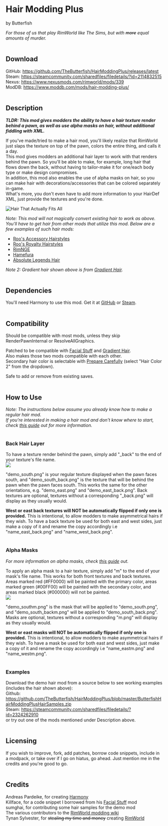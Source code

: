 # Hair Modding Plus
by Butterfish

*For those of us that play RimWorld like The Sims, but with ~~more~~ equal amounts of murder.*
<br><br>

## Download
GitHub: https://github.com/TheButterfish/HairModdingPlus/releases/latest<br>
Steam: https://steamcommunity.com/sharedfiles/filedetails/?id=2114832515<br>
Nexus: https://www.nexusmods.com/rimworld/mods/339<br>
ModDB: https://www.moddb.com/mods/hair-modding-plus/
<br><br>

## Description
_**TLDR: This mod gives modders the ability to have a hair texture render behind a pawn, as well as use alpha masks on hair, without additional fiddling with XML.**_

If you've made/tried to make a hair mod, you'll likely realize that RimWorld just slaps the texture on top of the pawn, colors the entire thing, and calls it a day.<br>
This mod gives modders an additional hair layer to work with that renders behind the pawn. So you'll be able to make, for example, long hair that flows down the back, without having to tailor-make it for one/each body type or make design compromises.<br>
In addition, this mod also enables the use of alpha masks on hair, so you can make hair with decorations/accessories that can be colored separately in-game.<br>
What's more, you don't even have to add more information to your HairDef XML, just provide the textures and you're done.

![Hair That Actually Fits All](https://raw.githubusercontent.com/TheButterfish/HairModdingPlus/master/ReadmeImages/sample.jpg)

*Note: This mod will not magically convert existing hair to work as above. You'll have to get hair from other mods that utilize this mod. Below are a few examples of such hair mods:*
- [Roo's Accessory Hairstyles](https://steamcommunity.com/sharedfiles/filedetails/?id=1991452568)
- [Roo's Royalty Hairstyles](https://steamcommunity.com/sharedfiles/filedetails/?id=2120391876)
- [RimNGE](https://steamcommunity.com/sharedfiles/filedetails/?id=1687909697)
- [Hamefura](https://steamcommunity.com/sharedfiles/filedetails/?id=2317290564)
- [Absolute Legends Hair](https://steamcommunity.com/sharedfiles/filedetails/?id=2195744587)<br>

*Note 2: Gradient hair shown above is from [Gradient Hair](https://steamcommunity.com/sharedfiles/filedetails/?id=1687053679).*
<br><br>

## Dependencies
You'll need Harmony to use this mod. Get it at [GitHub](https://github.com/pardeike/HarmonyRimWorld/releases/latest) or [Steam](https://steamcommunity.com/sharedfiles/filedetails/?id=2009463077).
<br><br>

## Compatibility
Should be compatible with most mods, unless they skip RenderPawnInternal or ResolveAllGraphics.<br>

Patched to be compatible with [Facial Stuff](https://steamcommunity.com/workshop/filedetails/?id=818322128) and [Gradient Hair](https://steamcommunity.com/sharedfiles/filedetails/?id=1687053679).<br>
Also makes those two mods compatible with each other.<br>
Secondary hair color is selectable with [Prepare Carefully](https://steamcommunity.com/sharedfiles/filedetails/?id=735106432) (select "Hair Color 2" from the dropdown).

Safe to add or remove from existing saves.
<br><br>

## How to Use
*Note: The instructions below assume you already know how to make a regular hair mod.<br>
If you're interested in making a hair mod and don't know where to start, check [this guide](https://steamcommunity.com/sharedfiles/filedetails/?id=1899180537) out for more information.*
<br><br>

### Back Hair Layer
To have a texture render behind the pawn, simply add "\_back" to the end of your texture's file name.<br>
![](https://raw.githubusercontent.com/TheButterfish/HairModdingPlus/master/ReadmeImages/addback.jpg)

"demo_south.png" is your regular texture displayed when the pawn faces south, and "demo_south_back.png" is the texture that will be behind the pawn when the pawn faces south. This works the same for the other orientations, e.g. "demo_east.png" and "demo_east_back.png". Back textures are optional, textures without a corresponding "\_back.png" will display as they usually would.

**West or east back textures will NOT be automatically flipped if only one is provided.** This is intentional, to allow modders to make asymmetrical hairs if they wish. To have a back texture be used for both east and west sides, just make a copy of it and rename the copy accordingly i.e "name_east_back.png" and "name_west_back.png".
<br><br>

### Alpha Masks
*For more information on alpha masks, check [this guide](https://github.com/seraphile/rimshare/wiki/Colouring-in-Images) out.*

To apply an alpha mask to a hair texture, simply add "m" to the end of your mask's file name. This works for both front textures and back textures.<br>
Areas marked red (#FF0000) will be painted with the primary color, areas marked green (#00FF00) will be painted with the secondary color, and areas marked black (#000000) will not be painted.<br>
![](https://raw.githubusercontent.com/TheButterfish/HairModdingPlus/master/ReadmeImages/addmask.jpg)

"demo_southm.png" is the mask that will be applied to "demo_south.png", and "demo_south_backm.png" will be applied to "demo_south_back.png". Masks are optional, textures without a corresponding "m.png" will display as they usually would.

**West or east masks will NOT be automatically flipped if only one is provided.** This is intentional, to allow modders to make asymmetrical hairs if they wish. To have a mask be used for both east and west sides, just make a copy of it and rename the copy accordingly i.e "name_eastm.png" and "name_westm.png".
<br><br>

### Examples
Download the demo hair mod from a source below to see working examples (includes the hair shown above):<br>
Github: https://github.com/TheButterfish/HairModdingPlus/blob/master/ButterfishHairModdingPlusHairSamples.zip<br>
Steam: https://steamcommunity.com/sharedfiles/filedetails/?id=2324262910<br>
or try out one of the mods mentioned under Description above.
<br><br>

## Licensing
If you wish to improve, fork, add patches, borrow code snippets, include in a modpack, or take over if I go on hiatus, go ahead. Just mention me in the credits and you're good to go.
<br><br>

## Credits
Andreas Pardeike, for creating [Harmony](https://steamcommunity.com/sharedfiles/filedetails/?id=2009463077)<br>
Killface, for a code snippet I borrowed from his [Facial Stuff](https://steamcommunity.com/workshop/filedetails/?id=818322128) mod<br>
sumghai, for contributing some hair samples for the demo mod<br>
The various contributors to the [RimWorld modding wiki](https://rimworldwiki.com/wiki/Modding_Tutorials)<br>
Tynan Sylvester, for ~~stealing my time and money~~ creating [RimWorld](https://en.wikipedia.org/wiki/Cocaine)
